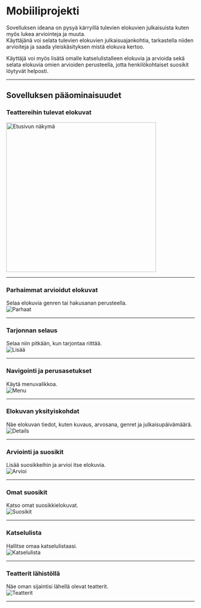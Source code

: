 # Mobiiliprojekti

Sovelluksen ideana on pysyä kärryillä tulevien elokuvien julkaisuista kuten myös lukea arviointeja ja muuta.  
Käyttäjänä voi selata tulevien elokuvien julkaisuajankohtia, tarkastella niiden arvioiteja ja saada yleiskäsityksen mistä elokuva kertoo.

Käyttäjä voi myös lisätä omalle katselulistalleen elokuvia ja arvioida sekä selata elokuvia omien arvioiden perusteella, jotta henkilökohtaiset suosikit löytyvät helposti.

---

## Sovelluksen pääominaisuudet

### **Teattereihin tulevat elokuvat**

<img src="./assets/images/Etusivu.jpeg" alt="Etusivun näkymä" width="400">

---

### **Parhaimmat arvioidut elokuvat**

Selaa elokuvia genren tai hakusanan perusteella.  
![Parhaat](./assets/images/parhaimmat.jpg)

---

### **Tarjonnan selaus**

Selaa niin pitkään, kun tarjontaa riittää.  
![Lisää](./assets/images/Lataalisää.jpeg)

---

### **Navigointi ja perusasetukset**

Käytä menuvalikkoa.  
![Menu](./assets/images/burgermenu.jpeg)

---

### **Elokuvan yksityiskohdat**

Näe elokuvan tiedot, kuten kuvaus, arvosana, genret ja julkaisupäivämäärä.  
![Details](./assets/images/details.jpeg)

---

### **Arviointi ja suosikit**

Lisää suosikkeihin ja arvioi itse elokuvia.  
![Arvioi](./assets/images/arvioi.jpeg)

---

### **Omat suosikit**

Katso omat suosikkielokuvat.  
![Suosikit](./assets/images/suosikit.jpeg)

---

### **Katselulista**

Hallitse omaa katselulistaasi.  
![Katselulista](./assets/images/katselulista.jpeg)

---

### **Teatterit lähistöllä**

Näe oman sijaintisi lähellä olevat teatterit.  
![Teatterit](./assets/images/map.jpg)

---
